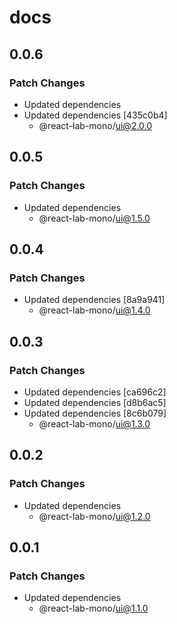 # docs

## 0.0.6

### Patch Changes

- Updated dependencies
- Updated dependencies [435c0b4]
  - @react-lab-mono/ui@2.0.0

## 0.0.5

### Patch Changes

- Updated dependencies
  - @react-lab-mono/ui@1.5.0

## 0.0.4

### Patch Changes

- Updated dependencies [8a9a941]
  - @react-lab-mono/ui@1.4.0

## 0.0.3

### Patch Changes

- Updated dependencies [ca696c2]
- Updated dependencies [d8b6ac5]
- Updated dependencies [8c6b079]
  - @react-lab-mono/ui@1.3.0

## 0.0.2

### Patch Changes

- Updated dependencies
  - @react-lab-mono/ui@1.2.0

## 0.0.1

### Patch Changes

- Updated dependencies
  - @react-lab-mono/ui@1.1.0
